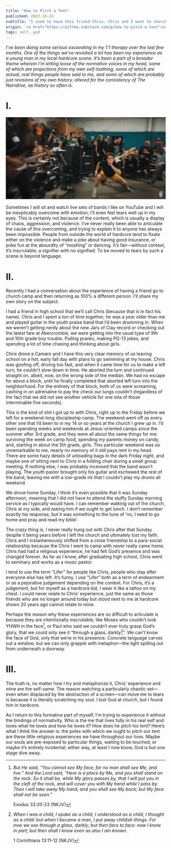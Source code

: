 ```yaml
---
title: "How to Pitch a Tent"
published: 2023-10-24
subtitle: "I used to have this friend Chris. Chris and I went to church camp together and he never came back."
origin: '<a href="https://pittma.substack.com/p/how-to-pitch-a-tent">substack</a>'
tags: self, god
---
```


_I’ve been doing some serious excavating in my 1:1 therapy over the
last few months. One of the things we’ve revisited a lot has been my
experience as a young man in my local hardcore scene. It’s been a part
of a broader theme wherein I‘m letting loose of the normative voices
in my head, some of which are projections from my own self-loathing,
some of which are actual, real things people have said to me, and some
of which are probably just revisions of my own history, altered for
the consistency of The Narrative, as history so often is._

# I.

<img src="/images/drain.jpg">

Sometimes I will sit and watch live sets of bands I like on YouTube
and I will be inexplicably overcome with emotion; I’ll even feel tears
well up in my eyes. This is certainly not because of the content,
which is usually a display of chaos, aggression, and violence. I’ve
never really been able to articulate the cause of this overcoming, and
trying to explain it to anyone has always been impossible. People from
outside the world of hardcore tend to fixate either on the violence
and make a joke about having good insurance, or poke fun at the
absurdity of “moshing” or dancing. It’s fair—without context, it’s
inscrutable; a signifier with no signified. To be moved to tears by
such a scene is beyond language.

# II.

Recently I had a conversation about the experience of having a friend
go to church camp and then returning as 100% a different person. I’ll
share my own story on the subject.

I had a friend in high school that we’ll call Chris (because that is
in fact his name). Chris and I spent a ton of time together, he was a
year older than me and played guitar in the youth praise band that I’d
been drumming in. When we weren’t getting nerdy about the new Jars of
Clay record or checking out the latest fare at Abercrombie, we were
getting into the usual type of 9th and 10th grade boy trouble. Pulling
pranks, making PG-13 jokes, and spending a lot of time chasing and
thinking about girls.

Chris drove a Camaro and I have this very clear memory of us leaving
school on a hot, early fall day with plans to go swimming at my
house. Chris was goofing off, driving too fast, and when it came time
for us to make a left turn, he couldn’t slow down in time. He aborted
the turn and continued straight on, albeit, now, on the wrong side of
the median. We had no escape for about a block, until he finally
completed that aborted left turn into the neighborhood. For the
entirety of that block, both of us were screaming, cashing in on
adrenaline to pay the check our lungs couldn’t (regardless of the fact
that we did not see another vehicle for one iota of those interminable
five seconds).

This is the kind of shit I got up to with Chris, right up to the
Friday before we left for a weekend-long discipleship camp. The
weekend went off as every other one that I’d been to in my 14 or so
years at the church I grew up in. I’d been spending weeks and weekends
at Jesus-oriented camps since the summer after 3rd grade, and they
were all about the same things for me: surviving the week on camp
food, spending my parents money on candy, and, starting in about the
5th grade, girls. This particular weekend was so unremarkable to me,
nearly no memory of it still pays rent in my head. There are some hazy
details of unloading bags in the dark Friday night, and maybe one of
sitting next to Chris in a folding chair during a small group
meeting. If nothing else, I was probably incensed that the band wasn’t
playing. The youth pastor brought only his guitar and eschewed the
rest of the band, leaving me with a low-grade irk that I couldn’t play
my drums all weekend.

We drove home Sunday, I think it’s even possible that it was Sunday
afternoon, meaning that I did not have to attend the stuffy Sunday
morning service as I typically would have. I can remember walking out
of the church, Chris at my side, and asking him if we ought to get
lunch. I don’t remember exactly his response, but it was something to
the tune of ‘no, I need to go home and pray and read my bible’.

The crazy thing is, I never really hung out with Chris after that
Sunday despite it being years before I left the church and ultimately
lost my faith. Chris and I instantaneously shifted from a close
friendship to a para-social relationship because the Chris I went to
camp with never really came home. Chris had had a religious
experience, he had felt God’s presence and was changed forever. As far
as I know, after graduating high school, Chris went to seminary and
works as a music pastor.

I tend to use the term “Lifer” for people like Chris, people who stay
after everyone else has left. It’s funny, I use “Lifer” both as a term
of endearment or as a pejorative judgement depending on the
context. For Chris, it’s a judgement, but for myself as a hardcore
kid, I wear it like a tattoo on my chest. I could never relate to
Chris’ experience, just the same as those friends who are no longer
around today but stood next to me at hardcore shows 20 years ago
cannot relate to mine.

Perhaps the reason why these experiences are so difficult to
articulate is because they are intentionally inscrutable; like Moses
who couldn’t look YHWH in the face[^face], or Paul who said we couldn’t ever
truly grasp God’s glory, that we could only see it “through a glass,
darkly[^glass]”. We can’t know the face of God, only that we’re in his
presence. Concrete language carves out a window, but we can only
grapple with metaphor—the light spilling out from underneath a
doorway.

[^face]: _But He said, “You cannot see My face; for no man shall see
    Me, and live.” And the Lord said, “Here is a place by Me, and you
    shall stand on the rock. So it shall be, while My glory passes by,
    that I will put you in the cleft of the rock, and will cover you
    with My hand while I pass by. Then I will take away My hand, and
    you shall see My back; but My face shall not be seen.”_

    ‭‭Exodus‬ ‭33‬:‭20‬-‭23‬ ‭(NKJV‬)‬

[^glass]: _When I was a child, I spake as a child, I understood as a
    child, I thought as a child: but when I became a man, I put away
    childish things. For now we see through a glass, darkly; but then
    face to face: now I know in part; but then shall I know even as
    also I am known._

    1 Corinthians 13:11-12 (NKJV)

# III.

The truth is, no matter how I try and metaphorize it, Chris’
experience and mine are the self-same. The reason watching a
particularly chaotic set—even when displaced by the abstraction of a
screen—can move me to tears is because it is literally scratching my
soul. I lost God at church, but I found him in hardcore.

As I return to this formative part of myself, I’m trying to experience
it without the bindings of normativity. Who is the me that lives fully
in his real self and loves what he loves and how he loves it? How does
he pitch his tent? Here’s what I think the answer is: the poles with
which we ought to pitch our tent are these little religious
experiences we have throughout our lives. Maybe our souls are
pre-exposed to particular things, waiting to be touched, or maybe it’s
entirely incidental; either way, at least I now know, God is but one
stage dive away.
